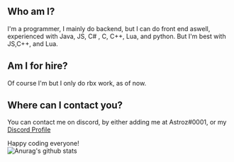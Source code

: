 ## Who am I?
I'm a programmer, I mainly do backend, but I can do front end aswell, experienced with Java, JS, C# , C, C++, Lua, and python. But I'm best with JS,C++, and Lua.
<br/>
## Am I for hire?
Of course I'm but I only do rbx work, as of now.
<br/>
## Where can I contact you?
You can contact me on discord, by either adding me at Astroz#0001, or my <a class="github-button" href="https://discord.com/api/v8/users/475111190909943808/profile" aria-label="Follow @ntkme on GitHub">Discord Profile</a>

Happy coding everyone!
<br/>
![Anurag's github stats](https://github-readme-stats.vercel.app/api?username=AstrozTM&theme=tokyonight)
